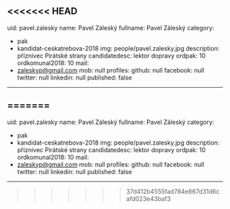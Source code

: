<<<<<<< HEAD
---
uid: pavel.zalesky
name: Pavel Záleský
fullname: Pavel Záleský
category:
  - pak
  - kandidat-ceskatrebova-2018
img: people/pavel.zalesky.jpg
description: příznivec Pirátské strany
candidatedesc: lektor dopravy
ordpak: 10
ordkomunal2018: 10
mail:
  - zaleskyp@gmail.com
mob: null
profiles:
  github: null
  facebook: null
  twitter: null
  linkedin: null
published: false
---

=======
---
uid: pavel.zalesky
name: Pavel Záleský
fullname: Pavel Záleský
category:
  - pak
  - kandidat-ceskatrebova-2018
img: people/pavel.zalesky.jpg
description: příznivec Pirátské strany
candidatedesc: lektor dopravy
ordpak: 10
ordkomunal2018: 10
mail:
  - zaleskyp@gmail.com
mob: null
profiles:
  github: null
  facebook: null
  twitter: null
  linkedin: null
published: false
---

>>>>>>> 37d412b4555fad784e867d31d6cafd023e43baf3
